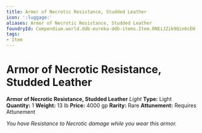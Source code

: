 ```yaml
---
title: Armor of Necrotic Resistance, Studded Leather
icon: ':luggage:'
aliases: Armor of Necrotic Resistance, Studded Leather
foundryId: Compendium.world.ddb-eureka-ddb-items.Item.0NEiJZik9Qin6cEH
tags:
- Item
---
```


# Armor of Necrotic Resistance, Studded Leather

**Armor of Necrotic Resistance, Studded Leather**
_Light_
**Type:** Light
**Quantity:** 1
**Weight:** 13 lb
**Price:** 4000 gp
**Rarity:** Rare
**Attunement:** Requires Attunement

*You have Resistance to Necrotic damage while you wear this armor.*